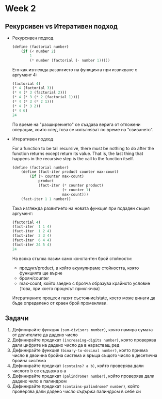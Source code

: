 # Week 2

## Рекурсивен vs Итеративен подход

- Рекурсивен подход

  ```scheme
  (define (factorial number)
      (if (< number 2)
          1
          (* number (factorial (- number 1)))))
  ```

  Ето как изглежда развитието на функцията при извикване с аргумент 4:

  ```scheme
  (factorial 4)
  (* 4 (factorial 3))
  (* 4 (* 3 (factorial 2)))
  (* 4 (* 3 (* 2 (factorial 1))))
  (* 4 (* 3 (* 2 1)))
  (* 4 (* 3 2))
  (* 4 6)
  24
  ```
  По време на "разширението" се създава верига от отложени операции, които след това се изпълняват по време на "свиването".

- Итеративен подход  

  For a function to be tail recursive, there must be nothing to do after the function returns except return its value. That is, the last thing that happens in the recursive step is the call to the function itself. 
  
    ```scheme
    (define (factorial number)
        (define (fact-iter product counter max-count)
            (if (> counter max-count)
                product
                (fact-iter (* counter product)
                           (+ counter 1)
                           max-count)))
        (fact-iter 1 1 number))
    ```

    Така изглежда развитието на новата функция при подаден същия аргумент:

    ```scheme
    (factorial 4)
    (fact-iter  1 1 4)
    (fact-iter  1 2 4)
    (fact-iter  2 3 4)
    (fact-iter  6 4 4)
    (fact-iter 24 5 4)
    24
    ```

    На всяка стъпка пазим само константен брой стойности:
    * продукт/product, в който акумулираме стойността, която функцията ще върне
    * брояч/counter
    * max-count, който заедно с брояча образува крайното условие (това, при което процесът приключва)

    Итеративните процеси пазят състояние/state, което може винаги да бъде определено от краен брой променливи.

## Задачи

1. Дефинирайте функция `(sum-divisors number)`, която намира сумата от делителите да дадено число
2. Дефинирайте предикат `(increasing-digits number)`, която проверява дали цифрите на дадено число да в нарастващ ред
3. Дефинирайте функция `(binary-to-decimal number)`, която приема число в двоична бройна система и връща същото число в десетична бройна система
4. Дефинирайте предикат `(contains? a b)`, който проверява дали числото b се съдържа в a
5. Дефинирайте предикат `(palindrome? number)`, който проверява дали дадено чило е палиндром
6. Дефинирайте предикат `(contains-palindrome? number)`, който проверява дали дадено число съдържа палиндром в себе си 